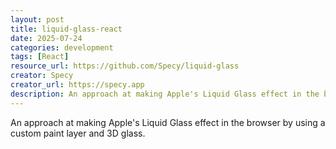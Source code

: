 ```yaml
---
layout: post
title: liquid-glass-react
date: 2025-07-24
categories: development
tags: [React]
resource_url: https://github.com/Specy/liquid-glass
creator: Specy
creator_url: https://specy.app
description: An approach at making Apple's Liquid Glass effect in the browser by using a custom paint layer and 3D glass.
---
```


An approach at making Apple's Liquid Glass effect in the browser by using a custom paint layer and 3D glass.